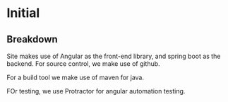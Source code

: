 # Initial

## Breakdown

Site makes use of Angular as the front-end library, and spring boot as the backend. For source control, we make use of github.

For a build tool we make use of maven for java.

FOr testing, we use Protractor for angular automation testing.